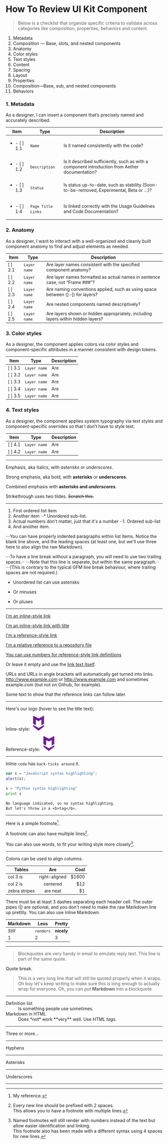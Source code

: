 # How To Review UI Kit Component

> Below is a checklist that organize specific criteria to validate across categories like composition, properties, behaviors and content.

1. Metadata
2. Composition — Base, slots, and nested components
3. Anatomy
4. Color styles
5. Text styles
6. Content
7. Spacing
8. Layout
9. Properties
10. Composition—Base, sub, and nested components
11. Behaviors


### 1. Metadata
As a designer, I can insert a component that’s precisely named and accurately described.

Item | Type | Description
--- | --- | ---
<ul><li>- [ ] 1.1</li></ul> | `Name` | Is it named consistently with the code?
<ul><li>- [ ] 1.2</li></ul> | `Description` | Is it described sufficiently, such as with a component introduction from Aether documentation?
<ul><li>- [ ] 1.3</li></ul> | `Status` | Is status up-to-date, such as stability (Soon-to-be-removed, Experimental, Beta or …)?
<ul><li>- [ ] 1.4</li></ul> | `Page Title Links` | Is linked correctly with the Usage Guidelines and Code Documentation?


### 2. Anatomy
As a designer, I want to interact with a well-organized and cleanly built component anatomy to find and adjust elements as needed.

Item | Type | Description
--- | --- | ---
[ ] 2.1 | `Layer name` | Are layer names consistent with the specified component anatomy?
[ ] 2.2 | `Layer name` | Are layer names formatted as actual names in sentence case, not “Frame ###”?
[ ] 2.3 | `Layer name` | Are naming conventions applied, such as using space between (]-[) for layers?
[ ] 2.4 | `Layer name` | Are nested components named descriptively?
[ ] 2.5 | `Layer name` | Are layers shown or hidden appropriately, including layers within hidden layers?

### 3. Color styles
As a designer, the component applies colors via color styles and component-specific attributes in a manner consistent with design tokens.

Item | Type | Description
--- | --- | ---
[ ] 3.1 | `Layer name` | Are 
[ ] 3.2 | `Layer name` | Are 
[ ] 3.3 | `Layer name` | Are 
[ ] 3.4 | `Layer name` | Are 
[ ] 3.5 | `Layer name` | Are 

### 4. Text styles
As a designer, the component applies system typography via text styles and component-specific overrides so that I don’t have to style text.

Item | Type | Description
--- | --- | ---
[ ] 4.1 | `Layer name` | Are 
[ ] 4.2 | `Layer name` | Are 
















---


Emphasis, aka italics, with *asterisks* or _underscores_.

Strong emphasis, aka bold, with **asterisks** or __underscores__.

Combined emphasis with **asterisks and _underscores_**.

Strikethrough uses two tildes. ~~Scratch this.~~

---

1. First ordered list item
2. Another item
⋅⋅* Unordered sub-list. 
1. Actual numbers don't matter, just that it's a number
⋅⋅1. Ordered sub-list
4. And another item.

⋅⋅⋅You can have properly indented paragraphs within list items. Notice the blank line above, and the leading spaces (at least one, but we'll use three here to also align the raw Markdown).

⋅⋅⋅To have a line break without a paragraph, you will need to use two trailing spaces.⋅⋅
⋅⋅⋅Note that this line is separate, but within the same paragraph.⋅⋅
⋅⋅⋅(This is contrary to the typical GFM line break behaviour, where trailing spaces are not required.)

* Unordered list can use asterisks
- Or minuses
+ Or pluses

---

[I'm an inline-style link](https://www.google.com)

[I'm an inline-style link with title](https://www.google.com "Google's Homepage")

[I'm a reference-style link][Arbitrary case-insensitive reference text]

[I'm a relative reference to a repository file](../blob/master/LICENSE)

[You can use numbers for reference-style link definitions][1]

Or leave it empty and use the [link text itself].

URLs and URLs in angle brackets will automatically get turned into links. 
http://www.example.com or <http://www.example.com> and sometimes 
example.com (but not on Github, for example).

Some text to show that the reference links can follow later.

[arbitrary case-insensitive reference text]: https://www.mozilla.org
[1]: http://slashdot.org
[link text itself]: http://www.reddit.com

---

Here's our logo (hover to see the title text):

Inline-style: 
![alt text](https://github.com/adam-p/markdown-here/raw/master/src/common/images/icon48.png "Logo Title Text 1")

Reference-style: 
![alt text][logo]

[logo]: https://github.com/adam-p/markdown-here/raw/master/src/common/images/icon48.png "Logo Title Text 2"

---

Inline `code` has `back-ticks around` it.

```javascript
var s = "JavaScript syntax highlighting";
alert(s);
```
 
```python
s = "Python syntax highlighting"
print s
```
 
```
No language indicated, so no syntax highlighting. 
But let's throw in a <b>tag</b>.
```

---

Here is a simple footnote[^1].

A footnote can also have multiple lines[^2].  

You can also use words, to fit your writing style more closely[^note].

[^1]: My reference.
[^2]: Every new line should be prefixed with 2 spaces.  
  This allows you to have a footnote with multiple lines.
[^note]:
    Named footnotes will still render with numbers instead of the text but allow easier identification and linking.  
    This footnote also has been made with a different syntax using 4 spaces for new lines.


---

Colons can be used to align columns.

| Tables        | Are           | Cool  |
| ------------- |:-------------:| -----:|
| col 3 is      | right-aligned | $1600 |
| col 2 is      | centered      |   $12 |
| zebra stripes | are neat      |    $1 |

There must be at least 3 dashes separating each header cell.
The outer pipes (|) are optional, and you don't need to make the 
raw Markdown line up prettily. You can also use inline Markdown.

Markdown | Less | Pretty
--- | --- | ---
*Still* | `renders` | **nicely**
1 | 2 | 3


---

> Blockquotes are very handy in email to emulate reply text.
> This line is part of the same quote.

Quote break.

> This is a very long line that will still be quoted properly when it wraps. Oh boy let's keep writing to make sure this is long enough to actually wrap for everyone. Oh, you can *put* **Markdown** into a blockquote. 

---

<dl>
  <dt>Definition list</dt>
  <dd>Is something people use sometimes.</dd>

  <dt>Markdown in HTML</dt>
  <dd>Does *not* work **very** well. Use HTML <em>tags</em>.</dd>
</dl>

---

Three or more...

---

Hyphens

***

Asterisks

___

Underscores

---

